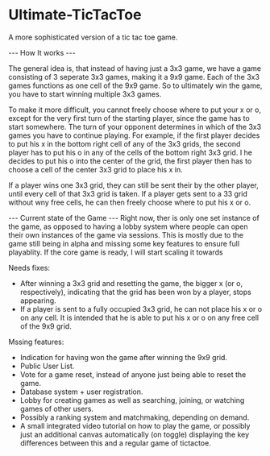 Ultimate-TicTacToe
==================

A more sophisticated version of a tic tac toe game.

 --- How It works ---

The general idea is, that instead of having just a 3x3 game, we have a game consisting of 3 seperate 3x3 games, making it a 9x9 game. Each of the 3x3 games functions as one cell of the 9x9 game. So to ultimately win the game, you have to start winning multiple 3x3 games.

To make it more difficult, you cannot freely choose where to put your x or o, except for the very first turn of the starting player, since the game has to start somewhere. The turn of your opponent determines in which of the 3x3 games you have to continue playing. 
For example, if the first player decides to put his x in the bottom right cell of any of the 3x3 grids, the second player has to put his o in any of the cells of the bottom right 3x3 grid. I he decides to put his o into the center of the grid, the first player then has to choose a cell of the center 3x3 grid to place his x in.

If a player wins one 3x3 grid, they can still be sent their by the other player, until every cell of that 3x3 grid is taken. If a player gets sent to a 33 grid without wny free cells, he can then freely choose where to put his x or o.



 --- Current state of the Game ---
Right now, ther is only one set instance of the game, as opposed to having a lobby system where people can open their own instances of the game via sessions. This is mostly due to the game still being in alpha and missing some key features to ensure full playablity. If the core game is ready, I will start scaling it towards



Needs fixes:
 - After winning a 3x3 grid and resetting the game, the bigger x (or o, respectively), indicating that the grid has been won   by a player, stops appearing.
 - If a player is sent to a fully occupied 3x3 grid, he can not place his x or o on any cell. It is intended that he is able   to put his x or o on any free cell of the 9x9 grid.
 
Mssing features:
 - Indication for having won the game after winning the 9x9 grid.
 - Public User List.
 - Vote for a game reset, instead of anyone just being able to reset the game.
 - Database system + user registration.
 - Lobby for creating games as well as searching, joining, or watching games of other users.
 - Possibly a ranking system and matchmaking, depending on demand.
 - A small integrated video tutorial on how to play the game, or possibly just an additional canvas automatically (on toggle) displaying the key differences between this and a regular game of tictactoe.
 

 
